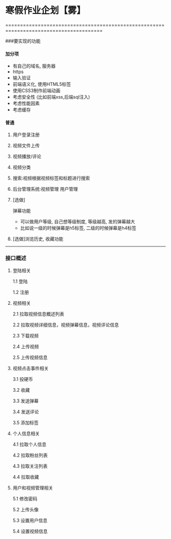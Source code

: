 # 寒假作业企划【雾】

=======================================================================================

###要实现的功能

#### 加分项

- 有自己的域名, 服务器
- https
- 输入验证
- 前端语义化, 使用HTML5标签
- 使用CSS3制作前端动画
- 考虑安全性 (比如前端xss,后端sql注入)
- 考虑性能因素
- 考虑缓存

#### 普通

1. 用户登录注册

2. 视频文件上传

3. 视频播放/评论

4. 视频分类

5. 搜索:视频根据视频标签和标题进行搜索

6. 后台管理系统:视频管理 用户管理

7. [选做]

   弹幕功能

   - 可以做用户等级, 自己想等级制度, 等级越高, 发的弹幕越大
   - 比如说一级的时候弹幕是h5标签, 二级的时候弹幕是h4标签

8. [选做]浏览历史, 收藏功能

------------------------

### 接口概述

1. 登陆相关

   1.1 登陆

   1.2 注册

2. 视频相关

   2.1 拉取视频信息概述列表

   2.2 拉取视频详细信息，视频弹幕信息，视频评论信息

   2.3 下载视频

   2.4 上传视频

   2.5 上传视频信息

3. 视频点击事件相关

   3.1 投硬币

   3.2 收藏

   3.3 发送弹幕

   3.4 发送评论

   3.5 添加标签

4. 个人信息相关

   4.1 拉取个人信息

   4.2 拉取粉丝列表

   4.3 拉取关注列表

   4.4 拉取收藏

5. 用户和视频管理相关

   5.1 修改密码

   5.2 上传头像

   5.3 设置用户信息

   5.4 设置视频信息

   ​

